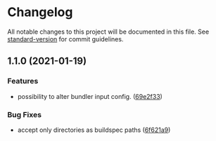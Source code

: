 # Changelog

All notable changes to this project will be documented in this file. See [standard-version](https://github.com/conventional-changelog/standard-version) for commit guidelines.

## 1.1.0 (2021-01-19)


### Features

* possibility to alter bundler input config. ([69e2f33](https://github.com/ColumbiaRoad/a-b-doer/commit/69e2f3376afe0ea944bbe3f82ff43df07830f497))


### Bug Fixes

* accept only directories as buildspec paths ([6f621a9](https://github.com/ColumbiaRoad/a-b-doer/commit/6f621a9067a629923ce7d7aae262bf9ac4850ac3))
